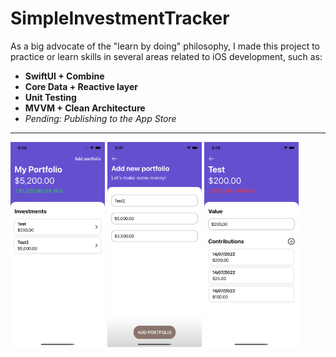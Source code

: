 # SimpleInvestmentTracker

As a big advocate of the "learn by doing" philosophy, I made this project to practice or learn skills in several areas related to iOS development, such as:

- **SwiftUI + Combine**
- **Core Data + Reactive layer**
- **Unit Testing**
- **MVVM + Clean Architecture**
- *Pending: Publishing to the App Store*

---
<img src="/screenshots/home.png" width="30%"> <img src="/screenshots/add_portfolio.png" width="30%"> <img src="/screenshots/detail.png" width="30%">
